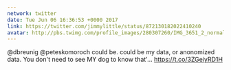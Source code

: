 ```yaml
---
network: twitter
date: Tue Jun 06 16:36:53 +0000 2017
link: https://twitter.com/jimmylittle/status/872130182022410240
avatar: http://pbs.twimg.com/profile_images/280307260/IMG_3651_2_normal.jpg
---
```


@dbreunig @peteskomoroch could be. could be my data, or anonomized data. You don't need to see MY dog to know that'… https://t.co/3ZGeiyRD1H
